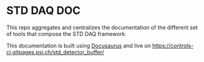 
# STD DAQ DOC

This repo aggregates and centralizes the documentation of the different set of tools that compose the STD DAQ framework. 

This documentation is built using [Docusaurus](https://docusaurus.io/) and live on https://controls-ci.gitpages.psi.ch/std_detector_buffer/
